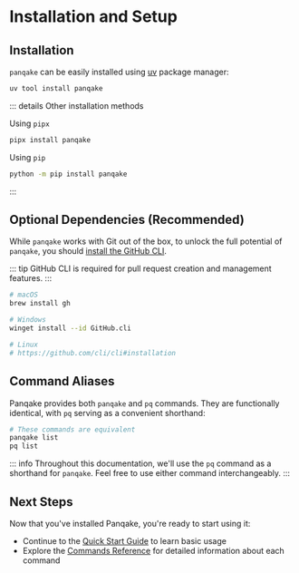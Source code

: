 # Installation and Setup

## Installation

`panqake` can be easily installed using [uv](https://github.com/astral-sh/uv) package manager:

```bash
uv tool install panqake
```

::: details Other installation methods

Using `pipx`
```bash
pipx install panqake
```

Using `pip`
```bash
python -m pip install panqake
```
:::

## Optional Dependencies (Recommended)

While `panqake` works with Git out of the box, to unlock the full potential of `panqake`, you should [install the GitHub CLI](https://github.com/cli/cli#installation).

::: tip
GitHub CLI is required for pull request creation and management features.
:::

```bash
# macOS
brew install gh

# Windows
winget install --id GitHub.cli

# Linux
# https://github.com/cli/cli#installation
```


## Command Aliases

Panqake provides both `panqake` and `pq` commands. They are functionally identical, with `pq` serving as a convenient shorthand:

```bash
# These commands are equivalent
panqake list
pq list
```

::: info
Throughout this documentation, we'll use the `pq` command as a shorthand for `panqake`. Feel free to use either command interchangeably.
:::

## Next Steps

Now that you've installed Panqake, you're ready to start using it:

- Continue to the [Quick Start Guide](/quickstart) to learn basic usage
- Explore the [Commands Reference](/commands/index) for detailed information about each command
